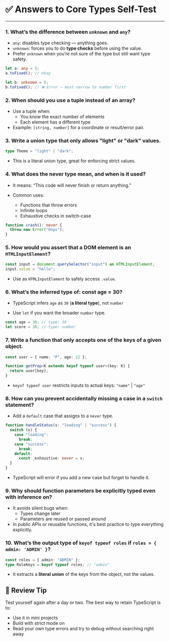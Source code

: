 # ✅ Answers to Core Types Self-Test

---

### 1. What’s the difference between `unknown` and `any`?

- `any`: disables type checking — anything goes.
- `unknown`: forces you to do **type checks** before using the value.
- Prefer `unknown` when you’re not sure of the type but still want type safety.

```ts
let a: any = 5;
a.toFixed(); // okay

let b: unknown = 5;
b.toFixed(); // ❌ Error — must narrow to number first
```

### 2. When should you use a tuple instead of an array?
- Use a tuple when:
  - You know the exact number of elements
  - Each element has a different type
- Example: `[string, number]` for a coordinate or result/error pair.

### 3. Write a union type that only allows "light" or "dark" values.

```ts
type Theme = "light" | "dark";
```
- This is a literal union type, great for enforcing strict values.

### 4. What does the never type mean, and when is it used?

- It means: “This code will never finish or return anything.”

- Common uses:
  - Functions that throw errors
  - Infinite loops
  - Exhaustive checks in switch-case

```ts
function crash(): never {
  throw new Error("Oops");
}
```

### 5. How would you assert that a DOM element is an `HTMLInputElement`?

```ts
const input = document.querySelector("input") as HTMLInputElement;
input.value = "hello";
```
- Use as `HTMLInputElement` to safely access `.value`.

### 6. What’s the inferred type of: const age = 30?

- TypeScript infers `age` as `30` (**a literal type**), not `number`

- Use `let` if you want the broader `number` type.

```ts
const age = 30; // type: 30
let score = 30; // type: number
```

### 7. Write a function that only accepts one of the keys of a given object.
```ts
const user = { name: "P", age: 22 };

function getProp<K extends keyof typeof user>(key: K) {
  return user[key];
}
```
- `keyof typeof user` restricts inputs to actual keys: `"name"` | `"age"`

### 8. How can you prevent accidentally missing a case in a `switch` statement?
- Add a `default` case that assigns to a `never` type.

```ts
function handleStatus(s: "loading" | "success") {
  switch (s) {
    case "loading":
      break;
    case "success":
      break;
    default:
      const _exhaustive: never = s;
  }
}
```
- TypeScript will error if you add a new case but forget to handle it.

### 9. Why should function parameters be explicitly typed even with inference on?

- It avoids silent bugs when:
  - Types change later
  - Parameters are reused or passed around
- In public APIs or reusable functions, it's best practice to type everything explicitly.

### 10. What’s the output type of `keyof typeof roles` if `roles = { admin: 'ADMIN' }`?

```ts
const roles = { admin: "ADMIN" };
type RoleKeys = keyof typeof roles; // "admin"
```
- It extracts a **literal union** of the keys from the object, not the values.

## 🔁 Review Tip

Test yourself again after a day or two. The best way to retain TypeScript is to:

- Use it in mini projects
- Build with strict mode on
- Read your own type errors and try to debug without searching right away